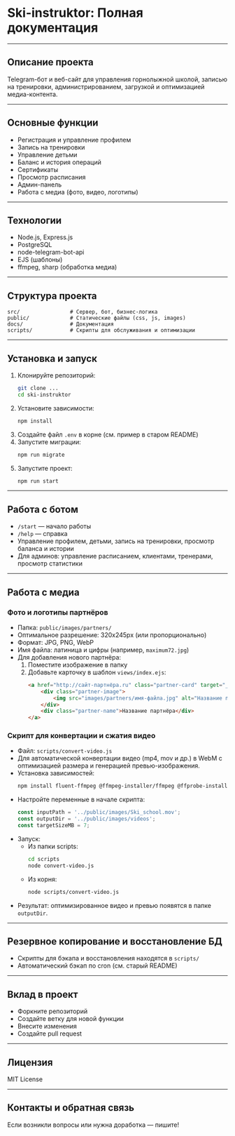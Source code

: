 # Ski-instruktor: Полная документация

---

## Описание проекта

Telegram-бот и веб-сайт для управления горнолыжной школой, записью на тренировки, администрированием, загрузкой и оптимизацией медиа-контента.

---

## Основные функции
- Регистрация и управление профилем
- Запись на тренировки
- Управление детьми
- Баланс и история операций
- Сертификаты
- Просмотр расписания
- Админ-панель
- Работа с медиа (фото, видео, логотипы)

---

## Технологии
- Node.js, Express.js
- PostgreSQL
- node-telegram-bot-api
- EJS (шаблоны)
- ffmpeg, sharp (обработка медиа)

---

## Структура проекта
```
src/                # Сервер, бот, бизнес-логика
public/             # Статические файлы (css, js, images)
docs/               # Документация
scripts/            # Скрипты для обслуживания и оптимизации
```

---

## Установка и запуск
1. Клонируйте репозиторий:
   ```bash
   git clone ...
   cd ski-instruktor
   ```
2. Установите зависимости:
   ```bash
   npm install
   ```
3. Создайте файл `.env` в корне (см. пример в старом README)
4. Запустите миграции:
   ```bash
   npm run migrate
   ```
5. Запустите проект:
   ```bash
   npm run start
   ```

---

## Работа с ботом
- `/start` — начало работы
- `/help` — справка
- Управление профилем, детьми, запись на тренировки, просмотр баланса и истории
- Для админов: управление расписанием, клиентами, тренерами, просмотр статистики

---

## Работа с медиа

### Фото и логотипы партнёров
- Папка: `public/images/partners/`
- Оптимальное разрешение: 320x245px (или пропорционально)
- Формат: JPG, PNG, WebP
- Имя файла: латиница и цифры (например, `maximum72.jpg`)
- Для добавления нового партнёра:
  1. Поместите изображение в папку
  2. Добавьте карточку в шаблон `views/index.ejs`:
     ```html
     <a href="http://сайт-партнёра.ru" class="partner-card" target="_blank">
         <div class="partner-image">
             <img src="images/partners/имя-файла.jpg" alt="Название партнёра">
         </div>
         <div class="partner-name">Название партнёра</div>
     </a>
     ```

### Скрипт для конвертации и сжатия видео
- Файл: `scripts/convert-video.js`
- Для автоматической конвертации видео (mp4, mov и др.) в WebM с оптимизацией размера и генерацией превью-изображения.
- Установка зависимостей:
  ```bash
  npm install fluent-ffmpeg @ffmpeg-installer/ffmpeg @ffprobe-installer/ffprobe sharp
  ```
- Настройте переменные в начале скрипта:
  ```js
  const inputPath = '../public/images/Ski_school.mov';
  const outputDir = '../public/images/videos';
  const targetSizeMB = 7;
  ```
- Запуск:
  - Из папки scripts:
    ```bash
    cd scripts
    node convert-video.js
    ```
  - Из корня:
    ```bash
    node scripts/convert-video.js 
    ```
- Результат: оптимизированное видео и превью появятся в папке `outputDir`.

---

## Резервное копирование и восстановление БД
- Скрипты для бэкапа и восстановления находятся в `scripts/`
- Автоматический бэкап по cron (см. старый README)

---

## Вклад в проект
- Форкните репозиторий
- Создайте ветку для новой функции
- Внесите изменения
- Создайте pull request

---

## Лицензия
MIT License

---

## Контакты и обратная связь
Если возникли вопросы или нужна доработка — пишите! 